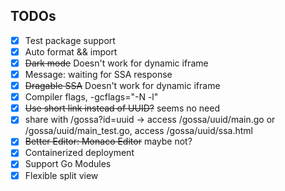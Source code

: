 ## TODOs

- [x] Test package support
- [x] Auto format && import
- [x] ~~Dark mode~~ Doesn't work for dynamic iframe
- [x] Message: waiting for SSA response
- [x] ~~Dragable SSA~~ Doesn't work for dynamic iframe
- [x] Compiler flags, -gcflags="-N -l"
- [x] ~~Use short link instead of UUID?~~ seems no need
- [x] share with /gossa?id=uuid -> access /gossa/uuid/main.go or /gossa/uuid/main_test.go, access /gossa/uuid/ssa.html
- [x] ~~Better Editor: Monaco Editor~~ maybe not?
- [x] Containerized deployment
- [x] Support Go Modules
- [x] Flexible split view